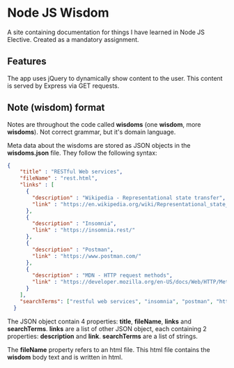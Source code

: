 # Node JS Wisdom
A site containing documentation for things I have learned in Node JS Elective. Created as a mandatory assignment.

## Features

The app uses jQuery to dynamically show content to the user. This content is served by Express via GET requests.

## Note (wisdom) format

Notes are throughout the code called **wisdoms** (one **wisdom**, more **wisdoms**). Not correct grammar, but it's domain language.

Meta data about the wisdoms are stored as JSON objects in the **wisdoms.json** file. They follow the following syntax:

```json
{
    "title" : "RESTful Web services",
    "fileName" : "rest.html",
    "links" : [
      {
        "description" : "Wikipedia - Representational state transfer",
        "link" : "https://en.wikipedia.org/wiki/Representational_state_transfer"
      },
      {
        "description" : "Insomnia",
        "link" : "https://insomnia.rest/"
      },
      {
        "description" : "Postman",
        "link" : "https://www.postman.com/"
      },
      {
        "description" : "MDN - HTTP request methods",
        "link" : "https://developer.mozilla.org/en-US/docs/Web/HTTP/Methods"
      }
    ],
    "searchTerms": ["restful web services", "insomnia", "postman", "http request methods"]
  }
```

The JSON object contain 4 properties: **title**, **fileName**, **links** and **searchTerms**.
**links** are a list of other JSON object, each containing 2 properties: **description** and **link**.
**searchTerms** are a list of strings.

The **fileName** property refers to an html file. This html file contains the **wisdom** body text and is written in html.
